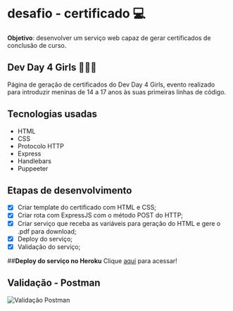 # desafio - certificado 💻

**Objetivo**: desenvolver um serviço web capaz de gerar certificados de conclusão de curso.

## **Dev Day 4 Girls** 👩🏻‍💻
Página de geração de certificados do Dev Day 4 Girls, evento realizado para introduzir meninas de 14 a 17 anos às suas primeiras linhas de código. 

## **Tecnologias usadas**
* HTML
* CSS
* Protocolo HTTP
* Express
* Handlebars
* Puppeeter

## **Etapas de desenvolvimento**
- [x] Criar template do certificado com HTML e CSS;
- [x] Criar rota com ExpressJS com o método POST do HTTP;
- [x] Criar serviço que receba as variáveis para geração do HTML e gere o .pdf para download;
- [x] Deploy do serviço;
- [x] Validação do serviço;

##**Deploy do serviço no Heroku**
Clique [aqui](https://glacial-sierra-23516.herokuapp.com/certificado) para acessar!

## **Validação - Postman**

<img src="https://i.ibb.co/XSKp8Rv/Captura-de-Tela-2020-11-22-a-s-16-55-33.png" alt="Validação Postman" border="0">
